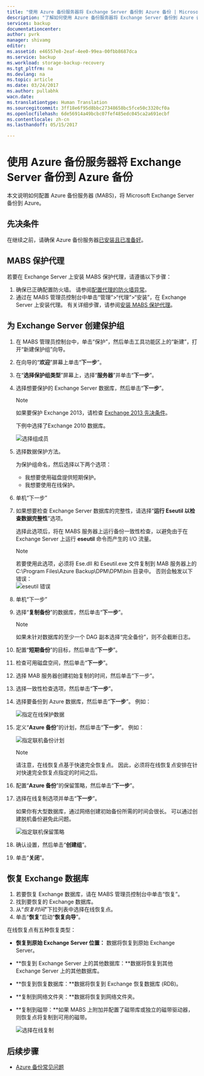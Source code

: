 ```yaml
---
title: "使用 Azure 备份服务器将 Exchange Server 备份到 Azure 备份 | Microsoft Docs"
description: "了解如何使用 Azure 备份服务器将 Exchange Server 备份到 Azure 备份"
services: backup
documentationcenter: 
author: pvrk
manager: shivamg
editor: 
ms.assetid: e46557e8-2eaf-4ee0-99ea-00fbb8687dca
ms.service: backup
ms.workload: storage-backup-recovery
ms.tgt_pltfrm: na
ms.devlang: na
ms.topic: article
ms.date: 03/24/2017
ms.author: pullabhk
wacn.date: 
ms.translationtype: Human Translation
ms.sourcegitcommit: 3ff18e6f95d8bbc27348658bc5fce50c3320cf0a
ms.openlocfilehash: 6de56914a49bcbc07fef485edc045ca2a691ecbf
ms.contentlocale: zh-cn
ms.lasthandoff: 05/15/2017

---
```

# <a name="back-up-an-exchange-server-to-azure-backup-with-azure-backup-server"></a>使用 Azure 备份服务器将 Exchange Server 备份到 Azure 备份
本文说明如何配置 Azure 备份服务器 (MABS)，将 Microsoft Exchange Server 备份到 Azure。  

## <a name="prerequisites"></a>先决条件
在继续之前，请确保 Azure 备份服务器[已安装且已准备好](backup-azure-microsoft-azure-backup-classic.md)。

## <a name="mabs-protection-agent"></a>MABS 保护代理
若要在 Exchange Server 上安装 MABS 保护代理，请遵循以下步骤：

1. 确保已正确配置防火墙。 请参阅[配置代理的防火墙异常](https://technet.microsoft.com/library/Hh758204.aspx)。
2. 通过在 MABS 管理员控制台中单击“管理”>“代理”>“安装”，在 Exchange Server 上安装代理。 有关详细步骤，请参阅[安装 MABS 保护代理](https://technet.microsoft.com/library/hh758186.aspx?f=255&MSPPError=-2147217396)。

## <a name="create-a-protection-group-for-the-exchange-server"></a>为 Exchange Server 创建保护组
1. 在 MABS 管理员控制台中，单击“保护”，然后单击工具功能区上的“新建”，打开“新建保护组”向导。
2. 在向导的“**欢迎**”屏幕上单击“**下一步**”。
3. 在“**选择保护组类型**”屏幕上，选择“**服务器**”并单击“**下一步**”。
4. 选择想要保护的 Exchange Server 数据库，然后单击“**下一步**”。

    > [!NOTE]
    > 如果要保护 Exchange 2013，请检查 [Exchange 2013 先决条件](https://technet.microsoft.com/library/dn751029.aspx)。
    >
    >

    下例中选择了Exchange 2010 数据库。

    ![选择组成员](./media/backup-azure-backup-exchange-server/select-group-members.png)
5. 选择数据保护方法。

    为保护组命名，然后选择以下两个选项：

   - 我想要使用磁盘提供短期保护。
   - 我想要使用在线保护。
6. 单机“下一步”
7. 如果想要检查 Exchange Server 数据库的完整性，请选择“**运行 Eseutil 以检查数据完整性**”选项。

    选择此选项后，将在 MABS 服务器上运行备份一致性检查，以避免由于在 Exchange Server 上运行 **eseutil** 命令而产生的 I/O 流量。

    > [!NOTE]
    > 若要使用此选项，必须将 Ese.dll 和 Eseutil.exe 文件复制到 MAB 服务器上的 C:\Program Files\Azure Backup\DPM\DPM\bin 目录中。 否则会触发以下错误：  
    > ![eseutil 错误](./media/backup-azure-backup-exchange-server/eseutil-error.png)
    >
    >
8. 单机“下一步”
9. 选择“**复制备份**”的数据库，然后单击“**下一步**”。

    > [!NOTE]
    > 如果未针对数据库的至少一个 DAG 副本选择“完全备份”，则不会截断日志。
    >
    >
10. 配置“**短期备份**”的目标，然后单击“**下一步**”。
11. 检查可用磁盘空间，然后单击“**下一步**”。
12. 选择 MAB 服务器创建初始复制的时间，然后单击“下一步”。
13. 选择一致性检查选项，然后单击“**下一步**”。
14. 选择要备份到 Azure 数据库，然后单击“**下一步**”。 例如：

    ![指定在线保护数据](./media/backup-azure-backup-exchange-server/specify-online-protection-data.png)
15. 定义“**Azure 备份**”的计划，然后单击“**下一步**”。 例如：

    ![指定联机备份计划](./media/backup-azure-backup-exchange-server/specify-online-backup-schedule.png)

    > [!NOTE]
    > 请注意，在线恢复点基于快速完全恢复点。 因此，必须将在线恢复点安排在针对快速完全恢复点指定的时间之后。
    >
    >
16. 配置“**Azure 备份**”的保留策略，然后单击“**下一步**”。
17. 选择在线复制选项并单击“**下一步**”。

    如果你有大型数据库，通过网络创建初始备份所需的时间会很长。 可以通过创建脱机备份避免此问题。  

    ![指定联机保留策略](./media/backup-azure-backup-exchange-server/specify-online-retention-policy.png)
18. 确认设置，然后单击“**创建组**”。
19. 单击“**关闭**”。

## <a name="recover-the-exchange-database"></a>恢复 Exchange 数据库
1. 若要恢复 Exchange 数据库，请在 MABS 管理员控制台中单击“恢复”。
2. 找到要恢复的 Exchange 数据库。
3. 从“*恢复时间*”下拉列表中选择在线恢复点。
4. 单击“**恢复**”启动“**恢复向导**”。

在线恢复点有五种恢复类型：

- **恢复到原始 Exchange Server 位置：** 数据将恢复到原始 Exchange Server。
- **恢复到 Exchange Server 上的其他数据库：**数据将恢复到其他 Exchange Server 上的其他数据库。
- **恢复到恢复数据库：**数据将恢复到 Exchange 恢复数据库 (RDB)。
- **复制到网络文件夹：**数据将恢复到网络文件夹。
- **复制到磁带：**如果 MABS 上附加并配置了磁带库或独立的磁带驱动器，则恢复点将复制到可用的磁带。

    ![选择在线复制](./media/backup-azure-backup-exchange-server/choose-online-replication.png)

## <a name="next-steps"></a>后续步骤
- [Azure 备份常见问题](backup-azure-backup-faq.md)


